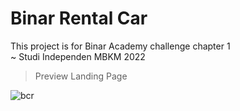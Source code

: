 # Binar Rental Car

This project is for Binar Academy challenge chapter 1<br/>
~ Studi Independen MBKM 2022

> Preview Landing Page

![bcr](https://user-images.githubusercontent.com/71910617/185383250-01429cf0-ac1d-456c-b655-acfb569a9db7.png)
